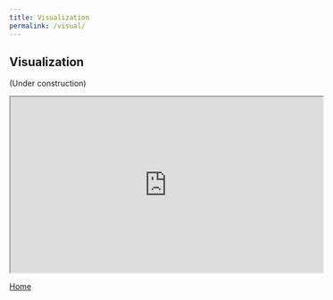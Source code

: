 ```yaml
---
title: Visualization
permalink: /visual/
---
```


## Visualization
(Under construction)

<iframe src="https://nlp.biu.ac.il/~royi/hexagon-paper-visualization/#/main" width="560" height="315" allowfullscreen="allowfullscreen"></iframe>

[Home](/hexagonsDemo)


